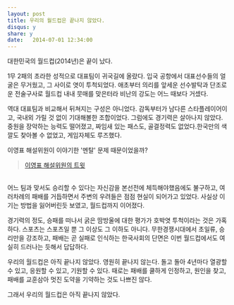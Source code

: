 ```yaml
---
layout: post
title: 우리의 월드컵은 끝나지 않았다.
disqus: y
share: y
date:   2014-07-01 12:34:00
---
```


대한민국의 월드컵(2014년)은 끝이 났다. 

1무 2패의 초라한 성적으로 대표팀이 귀국길에 올랐다. 입국 공항에서 대표선수들의 얼굴은 무거웠고, 그 사이로 엿이 투척되었다. 
애초부터 의리를 앞세운 선수발탁과 단조로운 전술구사로 월드컵 내내 뭇매를 맞은터라 비난의 강도는 어느 때보다 거셌다.  

역대 대표팀과 비교해서 뒤쳐지는 구성은 아니었다. 감독부터가 남다른 스타플레이어이고, 국내외 가릴 것 없이 기대해볼한 조합이었다. 그럼에도 경기력은 살아나지 않았다. 중원을 장악하는 능력도 떨어졌고, 짜임새 있는 패스도, 골결정력도 없었다.한국만의 색깔도 찾아볼 수 없었고, 게임자체도 루즈했다. 


이영표 해설위원이 이야기한 '멘탈' 문제 때문이었을까? 

>[이영표 해설위원의 트윗](http://twtkr.olleh.com/view.php?long_id=L1kKoN)


<br>
어느 팀과 맞서도 승리할 수 있다는 자신감을 본선전에 체득해야했음에도 불구하고, 여러차례의 패배를 거듭하면서 주변의 우려들은 점점 현실이 되어가고 있었다. 사실상 이기는 방법을 잃어버린듯 보였고, 월드컵까지 이어졌다.  

경기력의 정도, 승패를 떠나서 굵은 땀방울에 대한 평가가 호박엿 투척이라는 것은 가혹하다. 스포츠는 스포츠일 뿐 그 이상도 그 이하도 아니다. 무한경쟁시대에서 초일류, 승리만을 강조하고, 패배는 곧 실패로 인식하는 한국사회의 단면은 이번 월드컵에서도 여실히 드러나는 듯해서 답답하다. 

우리의 월드컵은 아직 끝나지 않았다. 영원히 끝나지 않는다. 돌고 돌아 4년마다 열광할 수 있고, 응원할 수 있고, 기원할 수 있다. 때로는 패배를 쿨하게 인정하고, 원인을 찾고, 패배를 교훈삼아 멋진 도약을 기약하는 것도 나쁘진 않다.  

그래서 우리의 월드컵은 아직 끝나지 않았다. 